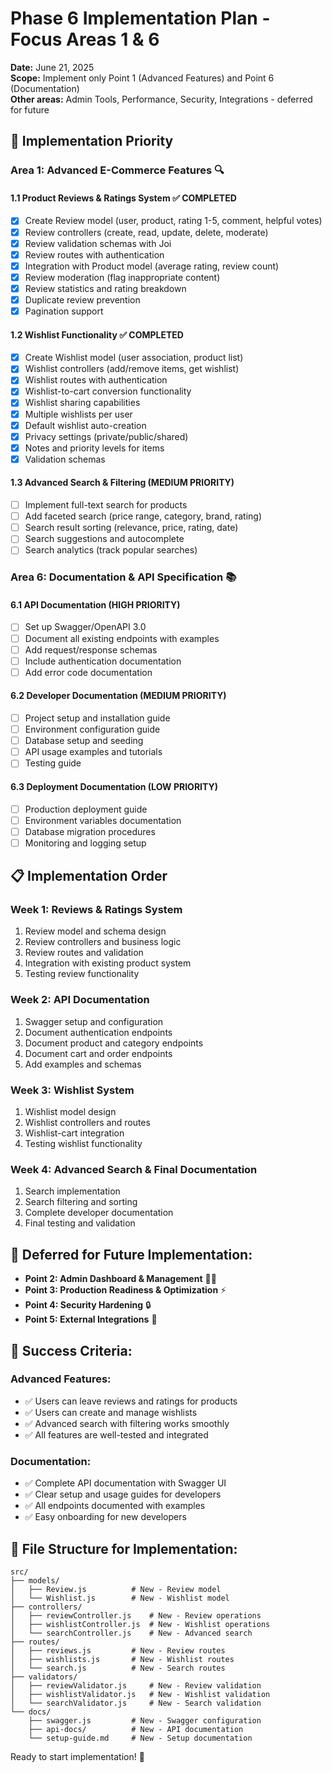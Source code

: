 # Phase 6 Implementation Plan - Focus Areas 1 & 6

**Date:** June 21, 2025  
**Scope:** Implement only Point 1 (Advanced Features) and Point 6 (Documentation)  
**Other areas:** Admin Tools, Performance, Security, Integrations - deferred for future

## 🎯 Implementation Priority

### **Area 1: Advanced E-Commerce Features** 🔍

#### **1.1 Product Reviews & Ratings System** ✅ **COMPLETED**

- [x] Create Review model (user, product, rating 1-5, comment, helpful votes)
- [x] Review controllers (create, read, update, delete, moderate)
- [x] Review validation schemas with Joi
- [x] Review routes with authentication
- [x] Integration with Product model (average rating, review count)
- [x] Review moderation (flag inappropriate content)
- [x] Review statistics and rating breakdown
- [x] Duplicate review prevention
- [x] Pagination support

#### **1.2 Wishlist Functionality** ✅ **COMPLETED**

- [x] Create Wishlist model (user association, product list)
- [x] Wishlist controllers (add/remove items, get wishlist)
- [x] Wishlist routes with authentication
- [x] Wishlist-to-cart conversion functionality
- [x] Wishlist sharing capabilities
- [x] Multiple wishlists per user
- [x] Default wishlist auto-creation
- [x] Privacy settings (private/public/shared)
- [x] Notes and priority levels for items
- [x] Validation schemas

#### **1.3 Advanced Search & Filtering** (MEDIUM PRIORITY)

- [ ] Implement full-text search for products
- [ ] Add faceted search (price range, category, brand, rating)
- [ ] Search result sorting (relevance, price, rating, date)
- [ ] Search suggestions and autocomplete
- [ ] Search analytics (track popular searches)

### **Area 6: Documentation & API Specification** 📚

#### **6.1 API Documentation** (HIGH PRIORITY)

- [ ] Set up Swagger/OpenAPI 3.0
- [ ] Document all existing endpoints with examples
- [ ] Add request/response schemas
- [ ] Include authentication documentation
- [ ] Add error code documentation

#### **6.2 Developer Documentation** (MEDIUM PRIORITY)

- [ ] Project setup and installation guide
- [ ] Environment configuration guide
- [ ] Database setup and seeding
- [ ] API usage examples and tutorials
- [ ] Testing guide

#### **6.3 Deployment Documentation** (LOW PRIORITY)

- [ ] Production deployment guide
- [ ] Environment variables documentation
- [ ] Database migration procedures
- [ ] Monitoring and logging setup

## 📋 Implementation Order

### **Week 1: Reviews & Ratings System**

1. Review model and schema design
2. Review controllers and business logic
3. Review routes and validation
4. Integration with existing product system
5. Testing review functionality

### **Week 2: API Documentation**

1. Swagger setup and configuration
2. Document authentication endpoints
3. Document product and category endpoints
4. Document cart and order endpoints
5. Add examples and schemas

### **Week 3: Wishlist System**

1. Wishlist model design
2. Wishlist controllers and routes
3. Wishlist-cart integration
4. Testing wishlist functionality

### **Week 4: Advanced Search & Final Documentation**

1. Search implementation
2. Search filtering and sorting
3. Complete developer documentation
4. Final testing and validation

## 🚫 **Deferred for Future Implementation:**

- **Point 2: Admin Dashboard & Management** 👨‍💼
- **Point 3: Production Readiness & Optimization** ⚡
- **Point 4: Security Hardening** 🔒
- **Point 5: External Integrations** 🔌

## 🎯 **Success Criteria:**

### **Advanced Features:**

- ✅ Users can leave reviews and ratings for products
- ✅ Users can create and manage wishlists
- ✅ Advanced search with filtering works smoothly
- ✅ All features are well-tested and integrated

### **Documentation:**

- ✅ Complete API documentation with Swagger UI
- ✅ Clear setup and usage guides for developers
- ✅ All endpoints documented with examples
- ✅ Easy onboarding for new developers

## 📁 **File Structure for Implementation:**

```
src/
├── models/
│   ├── Review.js          # New - Review model
│   └── Wishlist.js        # New - Wishlist model
├── controllers/
│   ├── reviewController.js    # New - Review operations
│   ├── wishlistController.js  # New - Wishlist operations
│   └── searchController.js    # New - Advanced search
├── routes/
│   ├── reviews.js         # New - Review routes
│   ├── wishlists.js       # New - Wishlist routes
│   └── search.js          # New - Search routes
├── validators/
│   ├── reviewValidator.js     # New - Review validation
│   ├── wishlistValidator.js   # New - Wishlist validation
│   └── searchValidator.js     # New - Search validation
└── docs/
    ├── swagger.js         # New - Swagger configuration
    ├── api-docs/          # New - API documentation
    └── setup-guide.md     # New - Setup documentation
```

Ready to start implementation! 🚀

